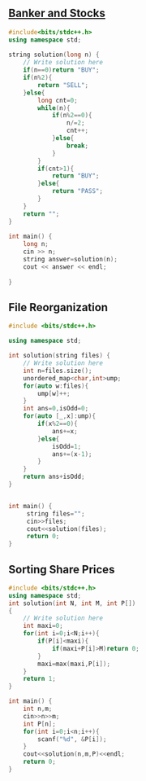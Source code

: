 

## [Banker and Stocks](https://www.credit-suisse.com/pwp/hr/en/codingchallenge/?token=eyJ0eXAiOiJKV1QiLCJhbGciOiJIUzUxMiJ9.eyJleHAiOjE2Njc0NDQxNzcsImlhdCI6MTY2NjIzNDU3NywianRpIjoiNTQ5OTY5ZDItMzcyYS00YmFiLTgzMDctMTk2M2E0YjA3YTM0IiwiaXNzIjoiZ2NjLWFwaSIsImF1ZCI6ImdjYy1hcHAiLCJzdWIiOiJTaWQxNjA4Iiwicm9sIjpbIlVTRVIiXSwibmFtZSI6IlNpZGRoYXJ0aCBBa2FyIiwicHJlZmVycmVkX3VzZXJuYW1lIjoiU2lkMTYwOCJ9.I_C5aB_KDzfzwo9t7DfNXOT_FP4fTDqrTpFXEesZUMORZbEJsuCMr1tryNSF8dKLxx_EotPdlwbVKEVdi27mQg#/questions/1)
``` cpp
#include<bits/stdc++.h>
using namespace std;
 
string solution(long n) {
    // Write solution here
    if(n==0)return "BUY";
    if(n%2){
        return "SELL";
    }else{
        long cnt=0;
        while(n){
            if(n%2==0){
                n/=2;
                cnt++;
            }else{
                break;
            }
        }
        if(cnt>1){
            return "BUY";
        }else{
            return "PASS";
        }
    }
    return "";
}
 
int main() {
	long n;
	cin >> n;	
  	string answer=solution(n);
	cout << answer << endl;
    
}

```

## File Reorganization
``` cpp
#include <bits/stdc++.h>

using namespace std;

int solution(string files) {
    // Write solution here
    int n=files.size();
    unordered_map<char,int>ump;
    for(auto w:files){
        ump[w]++;
    }
    int ans=0,isOdd=0;
    for(auto [_,x]:ump){
        if(x%2==0){
            ans+=x;
        }else{
            isOdd=1;
            ans+=(x-1);
        }
    }
    return ans+isOdd;
}


int main() {
     string files="";
     cin>>files;
     cout<<solution(files);
     return 0;
}

```
## Sorting Share Prices

```cpp
#include <bits/stdc++.h>
using namespace std;
int solution(int N, int M, int P[])
{
    // Write solution here
	int maxi=0;
	for(int i=0;i<N;i++){
	    if(P[i]<maxi){
	        if(maxi+P[i]>M)return 0;
	    }
	    maxi=max(maxi,P[i]);
	}
	return 1;
}

int main() {
    int n,m;
    cin>>n>>m;
    int P[n];
    for(int i=0;i<n;i++){
        scanf("%d", &P[i]);
    }
	cout<<solution(n,m,P)<<endl;
	return 0;
}

```
